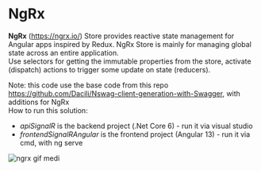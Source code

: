 # NgRx

**NgRx** (https://ngrx.io/) Store provides reactive state management for Angular apps inspired by Redux. NgRx Store is mainly for managing global state across an entire application.   
Use selectors for getting the immutable properties from the store, 
activate (dispatch) actions to trigger some update on state (reducers).

Note: this code use the base code from this repo https://github.com/Dacili/Nswag-client-generation-with-Swagger, with additions for NgRx  
How to run this solution:
- *apiSignalR* is the backend project (.Net Core 6) - run it via visual studio
- *frontendSignalRAngular* is the frontend project (Angular 13) - run it via cmd, with ng serve




![ngrx gif medi](https://user-images.githubusercontent.com/37112852/210093937-70d5cf15-a55b-4614-a6a8-bd14c1ddea4c.gif)

